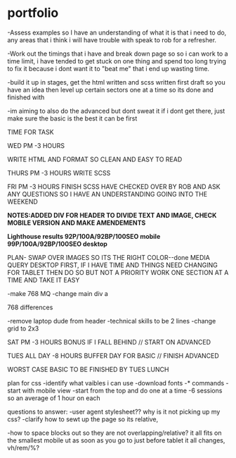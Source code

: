 # portfolio


-Assess examples so I have an understanding of what it is that i need to do, any areas that i think i will have trouble with speak to rob for a refresher.

-Work out the timings that i have and break down page so so i can work to a time limit, i have tended to get stuck on one thing and spend too long trying to fix it because i dont want it to "beat me" that i end up wasting time. 

-build it up in stages, get the html written and scss written first draft so you have an idea then level up certain sectors one at a time so its done and finished with

-im aiming to also do the advanced but dont sweat it if i dont get there, just make sure the basic is the best it can be first

TIME FOR TASK

WED PM          -3 HOURS   

 WRITE HTML AND FORMAT SO CLEAN AND EASY TO READ

THURS PM        -3 HOURS
WRITE SCSS

FRI PM          -3 HOURS
FINISH SCSS     HAVE CHECKED OVER BY ROB AND ASK ANY QUESTIONS SO I HAVE AN UNDERSTANDING GOING INTO THE WEEKEND

**NOTES:ADDED DIV FOR HEADER TO DIVIDE TEXT AND IMAGE, CHECK MOBILE VERSION AND MAKE AMENDEMENTS**

**Lighthouse results 92P/100A/92BP/100SEO mobile   99P/100A/92BP/100SEO desktop**



PLAN-
SWAP OVER IMAGES SO ITS THE RIGHT COLOR--done
MEDIA QUERY DESKTOP FIRST, IF I HAVE TIME AND THINGS NEED CHANGING FOR TABLET THEN DO SO BUT NOT A PRIORITY
WORK ONE SECTION AT A TIME AND TAKE IT EASY


-make 768 MQ
-change main div a

768 differences

-remove laptop dude from header
-technical skills to be 2 lines
-change grid to 2x3


SAT PM          -3 HOURS
BONUS IF I FALL BEHIND // START ON ADVANCED

TUES ALL DAY    -8 HOURS 
    BUFFER DAY FOR BASIC // FINISH ADVANCED

 WORST CASE BASIC TO BE FINISHED BY TUES LUNCH


plan for css
-identify what vaibles i can use
-download fonts
-* commands
-start with mobile view
-start from the top and do one at a time 
-6 sessions so an average of 1 hour on each



questions to answer:
-user agent stylesheet?? why is it not picking up my css?
-clarify how to sewt up the page so its relative, 

-how to space blocks out so they are not overlapping/relative? it all fits on the smallest mobile ut as soon as you go to just before tablet it all changes, vh/rem/%?

